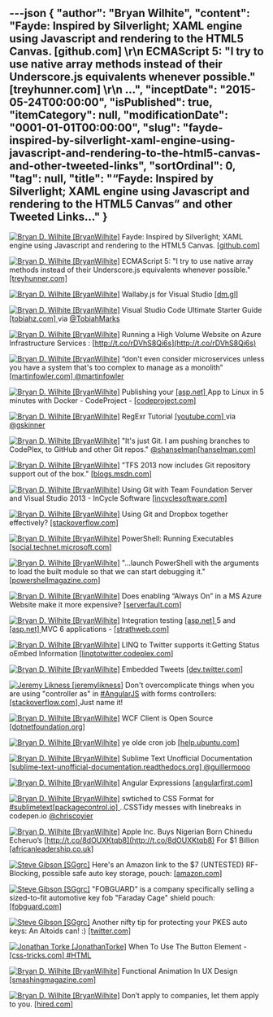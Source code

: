 ---json
{
  "author": "Bryan Wilhite",
  "content": "Fayde: Inspired by Silverlight; XAML engine using Javascript and rendering to the HTML5 Canvas. [github.com] \r\n      ECMAScript 5: \"I try to use native array methods instead of their Underscore.js equivalents whenever possible.\" [treyhunner.com] \r\n      ...",
  "inceptDate": "2015-05-24T00:00:00",
  "isPublished": true,
  "itemCategory": null,
  "modificationDate": "0001-01-01T00:00:00",
  "slug": "fayde-inspired-by-silverlight-xaml-engine-using-javascript-and-rendering-to-the-html5-canvas-and-other-tweeted-links",
  "sortOrdinal": 0,
  "tag": null,
  "title": "“Fayde: Inspired by Silverlight; XAML engine using Javascript and rendering to the HTML5 Canvas” and other Tweeted Links…"
}
---

[<img alt="Bryan D. Wilhite [BryanWilhite]" src="https://songhay.blob.core.windows.net/shared-social-twitter/BryanWilhite.jpeg">](http://t.co/UNdqV0Z1zz "Bryan D. Wilhite [BryanWilhite]") Fayde: Inspired by Silverlight; XAML engine using Javascript and rendering to the HTML5 Canvas. [[github.com] ](https://github.com/wsick/Fayde)

[<img alt="Bryan D. Wilhite [BryanWilhite]" src="https://songhay.blob.core.windows.net/shared-social-twitter/BryanWilhite.jpeg">](http://t.co/UNdqV0Z1zz "Bryan D. Wilhite [BryanWilhite]") ECMAScript 5: "I try to use native array methods instead of their Underscore.js equivalents whenever possible." [[treyhunner.com] ](http://treyhunner.com/2015/02/ecmascript-5-the-future-is-now/)

[<img alt="Bryan D. Wilhite [BryanWilhite]" src="https://songhay.blob.core.windows.net/shared-social-twitter/BryanWilhite.jpeg">](http://t.co/UNdqV0Z1zz "Bryan D. Wilhite [BryanWilhite]") Wallaby.js for Visual Studio [[dm.gl] ](http://dm.gl/2015/05/18/wallaby-for-visual-studio/)

[<img alt="Bryan D. Wilhite [BryanWilhite]" src="https://songhay.blob.core.windows.net/shared-social-twitter/BryanWilhite.jpeg">](http://t.co/UNdqV0Z1zz "Bryan D. Wilhite [BryanWilhite]") Visual Studio Code Ultimate Starter Guide [[tobiahz.com] ](http://www.tobiahz.com/2015/05/visual-studio-code/) via [@TobiahMarks](http://twitter.com/TobiahMarks)

[<img alt="Bryan D. Wilhite [BryanWilhite]" src="https://songhay.blob.core.windows.net/shared-social-twitter/BryanWilhite.jpeg">](http://t.co/UNdqV0Z1zz "Bryan D. Wilhite [BryanWilhite]") Running a High Volume Website on Azure Infrastructure Services : [http://t.co/rDVhS8Qi6s](http://t.co/rDVhS8Qi6s)

[<img alt="Bryan D. Wilhite [BryanWilhite]" src="https://songhay.blob.core.windows.net/shared-social-twitter/BryanWilhite.jpeg">](http://t.co/UNdqV0Z1zz "Bryan D. Wilhite [BryanWilhite]") “don't even consider microservices unless you have a system that's too complex to manage as a monolith” [[martinfowler.com] ](http://martinfowler.com/bliki/MicroservicePremium.html)[@martinfowler](http://twitter.com/martinfowler)

[<img alt="Bryan D. Wilhite [BryanWilhite]" src="https://songhay.blob.core.windows.net/shared-social-twitter/BryanWilhite.jpeg">](http://t.co/UNdqV0Z1zz "Bryan D. Wilhite [BryanWilhite]") Publishing your [[asp.net] ](http://www.asp.net/) App to Linux in 5 minutes with Docker - CodeProject - [[codeproject.com] ](http://www.codeproject.com/Articles/990839/Publishing-your-ASP-NET-App-to-Linux-in-minutes-wi)

[<img alt="Bryan D. Wilhite [BryanWilhite]" src="https://songhay.blob.core.windows.net/shared-social-twitter/BryanWilhite.jpeg">](http://t.co/UNdqV0Z1zz "Bryan D. Wilhite [BryanWilhite]") RegExr Tutorial [[youtube.com] ](https://www.youtube.com/watch?v=fOH62XXGdLs&feature=youtu.be) via [@gskinner](http://twitter.com/gskinner)

[<img alt="Bryan D. Wilhite [BryanWilhite]" src="https://songhay.blob.core.windows.net/shared-social-twitter/BryanWilhite.jpeg">](http://t.co/UNdqV0Z1zz "Bryan D. Wilhite [BryanWilhite]") "It's just Git. I am pushing branches to CodePlex, to GitHub and other Git repos." [@shanselman](http://twitter.com/shanselman)[[hanselman.com] ](http://www.hanselman.com/blog/GitSupportForVisualStudioGitTFSAndVSPutIntoContext.aspx)

[<img alt="Bryan D. Wilhite [BryanWilhite]" src="https://songhay.blob.core.windows.net/shared-social-twitter/BryanWilhite.jpeg">](http://t.co/UNdqV0Z1zz "Bryan D. Wilhite [BryanWilhite]") "TFS 2013 now includes Git repository support out of the box." [[blogs.msdn.com] ](http://blogs.msdn.com/b/visualstudiouk/archive/2013/08/05/well-i-like-team-foundation-server-and-i-like-git-but-which-is-better.aspx)

[<img alt="Bryan D. Wilhite [BryanWilhite]" src="https://songhay.blob.core.windows.net/shared-social-twitter/BryanWilhite.jpeg">](http://t.co/UNdqV0Z1zz "Bryan D. Wilhite [BryanWilhite]") Using Git with Team Foundation Server and Visual Studio 2013 - InCycle Software [[incyclesoftware.com] ](http://www.incyclesoftware.com/2014/03/using-git-team-foundation-server-visual-studio-2013/)

[<img alt="Bryan D. Wilhite [BryanWilhite]" src="https://songhay.blob.core.windows.net/shared-social-twitter/BryanWilhite.jpeg">](http://t.co/UNdqV0Z1zz "Bryan D. Wilhite [BryanWilhite]") Using Git and Dropbox together effectively? [[stackoverflow.com] ](http://stackoverflow.com/questions/1960799/using-git-and-dropbox-together-effectively/1961515#1961515)

[<img alt="Bryan D. Wilhite [BryanWilhite]" src="https://songhay.blob.core.windows.net/shared-social-twitter/BryanWilhite.jpeg">](http://t.co/UNdqV0Z1zz "Bryan D. Wilhite [BryanWilhite]") PowerShell: Running Executables [[social.technet.microsoft.com] ](http://social.technet.microsoft.com/wiki/contents/articles/7703.powershell-running-executables.aspx)

[<img alt="Bryan D. Wilhite [BryanWilhite]" src="https://songhay.blob.core.windows.net/shared-social-twitter/BryanWilhite.jpeg">](http://t.co/UNdqV0Z1zz "Bryan D. Wilhite [BryanWilhite]") "...launch PowerShell with the arguments to load the built module so that we can start debugging it." [[powershellmagazine.com] ](http://www.powershellmagazine.com/2014/04/08/basics-of-writing-a-powershell-module-with-c-part-2-debugging/)

[<img alt="Bryan D. Wilhite [BryanWilhite]" src="https://songhay.blob.core.windows.net/shared-social-twitter/BryanWilhite.jpeg">](http://t.co/UNdqV0Z1zz "Bryan D. Wilhite [BryanWilhite]") Does enabling “Always On” in a MS Azure Website make it more expensive? [[serverfault.com] ](http://serverfault.com/questions/620788/does-enabling-always-on-in-a-ms-azure-website-make-it-more-expensive)

[<img alt="Bryan D. Wilhite [BryanWilhite]" src="https://songhay.blob.core.windows.net/shared-social-twitter/BryanWilhite.jpeg">](http://t.co/UNdqV0Z1zz "Bryan D. Wilhite [BryanWilhite]") Integration testing [[asp.net] ](http://www.asp.net/) 5 and [[asp.net] ](http://www.asp.net/) MVC 6 applications - [[strathweb.com] ](http://www.strathweb.com/2015/05/integration-testing-asp-net-5-asp-net-mvc-6-applications/)

[<img alt="Bryan D. Wilhite [BryanWilhite]" src="https://songhay.blob.core.windows.net/shared-social-twitter/BryanWilhite.jpeg">](http://t.co/UNdqV0Z1zz "Bryan D. Wilhite [BryanWilhite]") LINQ to Twitter supports it:Getting Status oEmbed Information [[linqtotwitter.codeplex.com] ](https://linqtotwitter.codeplex.com/wikipage?title=Getting%20Status%20oEmbed%20Information)

[<img alt="Bryan D. Wilhite [BryanWilhite]" src="https://songhay.blob.core.windows.net/shared-social-twitter/BryanWilhite.jpeg">](http://t.co/UNdqV0Z1zz "Bryan D. Wilhite [BryanWilhite]") Embedded Tweets [[dev.twitter.com] ](https://dev.twitter.com/web/embedded-tweets)

[<img alt="Jeremy Likness [jeremylikness]" src="https://songhay.blob.core.windows.net/shared-social-twitter/jeremylikness.jpeg">](http://t.co/WRlhr0Ktbw "Jeremy Likness [jeremylikness]") Don't overcomplicate things when you are using "controller as" in [#AngularJS](http://search.twitter.com/search?q=%23AngularJS) with forms controllers: [[stackoverflow.com] ](http://stackoverflow.com/questions/23322690/angularjs-setpristine-with-typescript-form-is-undefined/30310522#30310522) Just name it! 

[<img alt="Bryan D. Wilhite [BryanWilhite]" src="https://songhay.blob.core.windows.net/shared-social-twitter/BryanWilhite.jpeg">](http://t.co/UNdqV0Z1zz "Bryan D. Wilhite [BryanWilhite]") WCF Client is Open Source [[dotnetfoundation.org] ](http://www.dotnetfoundation.org/blog/wcf-is-open-source)

[<img alt="Bryan D. Wilhite [BryanWilhite]" src="https://songhay.blob.core.windows.net/shared-social-twitter/BryanWilhite.jpeg">](http://t.co/UNdqV0Z1zz "Bryan D. Wilhite [BryanWilhite]") ye olde cron job [[help.ubuntu.com] ](https://help.ubuntu.com/community/CronHowto)

[<img alt="Bryan D. Wilhite [BryanWilhite]" src="https://songhay.blob.core.windows.net/shared-social-twitter/BryanWilhite.jpeg">](http://t.co/UNdqV0Z1zz "Bryan D. Wilhite [BryanWilhite]") Sublime Text Unofficial Documentation [[sublime-text-unofficial-documentation.readthedocs.org] ](http://sublime-text-unofficial-documentation.readthedocs.org/en/latest/index.html)[@guillermooo](http://twitter.com/guillermooo)

[<img alt="Bryan D. Wilhite [BryanWilhite]" src="https://songhay.blob.core.windows.net/shared-social-twitter/BryanWilhite.jpeg">](http://t.co/UNdqV0Z1zz "Bryan D. Wilhite [BryanWilhite]") Angular Expressions [[angularfirst.com] ](http://angularfirst.com/angular-expressions-2/)

[<img alt="Bryan D. Wilhite [BryanWilhite]" src="https://songhay.blob.core.windows.net/shared-social-twitter/BryanWilhite.jpeg">](http://t.co/UNdqV0Z1zz "Bryan D. Wilhite [BryanWilhite]") swtiched to CSS Format for [#sublimetext](http://search.twitter.com/search?q=%23sublimetext)[[packagecontrol.io] ](https://packagecontrol.io/packages/CSS%20Format) ..CSSTidy messes with linebreaks in codepen.io [@chriscoyier](http://twitter.com/chriscoyier)

[<img alt="Bryan D. Wilhite [BryanWilhite]" src="https://songhay.blob.core.windows.net/shared-social-twitter/BryanWilhite.jpeg">](http://t.co/UNdqV0Z1zz "Bryan D. Wilhite [BryanWilhite]") Apple Inc. Buys Nigerian Born Chinedu Echeruo’s [http://t.co/8dOUXKtqb8](http://t.co/8dOUXKtqb8) For $1 Billion [[africanleadership.co.uk] ](http://africanleadership.co.uk/apple-inc-buys-nigerian-born-chinedu-echeruos-hopstop-com-for-1-billion/)

[<img alt="Steve Gibson [SGgrc]" src="https://songhay.blob.core.windows.net/shared-social-twitter/SGgrc.png">](http://t.co/nZV0g8h6kf "Steve Gibson [SGgrc]") Here's an Amazon link to the $7 (UNTESTED) RF-Blocking, possible safe auto key storage, pouch: [[amazon.com] ](http://www.amazon.com/gp/product/B00ITRBV54/)

[<img alt="Steve Gibson [SGgrc]" src="https://songhay.blob.core.windows.net/shared-social-twitter/SGgrc.png">](http://t.co/nZV0g8h6kf "Steve Gibson [SGgrc]") "FOBGUARD" is a company specifically selling a sized-to-fit automotive key fob "Faraday Cage" shield pouch: [[fobguard.com] ](http://www.fobguard.com/)

[<img alt="Steve Gibson [SGgrc]" src="https://songhay.blob.core.windows.net/shared-social-twitter/SGgrc.png">](http://t.co/nZV0g8h6kf "Steve Gibson [SGgrc]") Another nifty tip for protecting your PKES auto keys: An Altoids can! :) [[twitter.com] ](https://twitter.com/AndyFerguson/status/601521413938380800)

[<img alt="Jonathan Torke [JonathanTorke]" src="https://songhay.blob.core.windows.net/shared-social-twitter/JonathanTorke.png">](http://t.co/mLpM78zkbx "Jonathan Torke [JonathanTorke]") When To Use The Button Element - [[css-tricks.com] ](https://css-tricks.com/use-button-element/)[#HTML](http://search.twitter.com/search?q=%23HTML)

[<img alt="Bryan D. Wilhite [BryanWilhite]" src="https://songhay.blob.core.windows.net/shared-social-twitter/BryanWilhite.jpeg">](http://t.co/UNdqV0Z1zz "Bryan D. Wilhite [BryanWilhite]") Functional Animation In UX Design [[smashingmagazine.com] ](http://www.smashingmagazine.com/2015/05/functional-ux-design-animations/)

[<img alt="Bryan D. Wilhite [BryanWilhite]" src="https://songhay.blob.core.windows.net/shared-social-twitter/BryanWilhite.jpeg">](http://t.co/UNdqV0Z1zz "Bryan D. Wilhite [BryanWilhite]") Don’t apply to companies, let them apply to you. [[hired.com] ](https://hired.com/)
